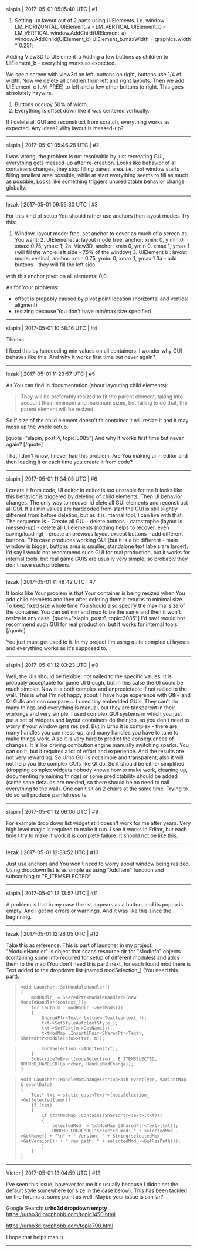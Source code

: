 slapin | 2017-05-01 05:15:40 UTC | #1

1. Setting-up layout out of 2 parts using UIElements.
i.e. window - LM_HORIZONTAL,
UIElement_a - LM_VERTICAL
UIElement_b - LM_VERTICAL
window.AddChild(UIElement_a)
window.AddChild(UIElement_b)
UiElement_b.maxWidth = graphics.width * 0.25f;

Adding View3D to UIElement_a
Adding a few buttons as children to
UiElement_b - everything works as expected.

We see a screen with view3d on left, buttons on right, buttons use 1/4 of width.
Now we delete all children from left and right layouts.
Then we add UIElement_c (LM_FREE) to left and
a few other buttons to right. This goes absolutely haywire.

1. Buttons occupy 50% of width.
2. Everything is offset down like it was centered vertically.

If I delete all GUI and reconstruct from scratch, everything works as expected.
Any ideas? Why layout is messed-up?

-------------------------

slapin | 2017-05-01 05:46:25 UTC | #2

I was wrong, the problem is not resoleable by just recreating GUI, everything gets messed-up
after re-creation. Looks like behavior of all containers changes, they stop filling parent area.
i.e. root window starts filling smallest area possible, while at start everything seems to fill as much as possible,
Looks like something triggers unpredictable behavior change globally.

-------------------------

lezak | 2017-05-01 09:59:30 UTC | #3

For this kind of setup You should rather use anchors then layout modes.
Try this:
1. Window, layout mode: free, set anchor to cover as much of a screen as You want;
    2. UIElemenet a: layout mode free, anchor: xmin: 0, y min:0, xmax: 0.75, ymax: 1;
       2a. View3D, anchor: xmin 0, ymin 0. xmax 1, ymax 1 (will fill the whole left side - 75% of the window)
    3. UIElement b : layout mode: vertical, anchor: xmin 0.75, ymin: 0, xmax 1, ymax 1
        3a - add buttons - they will fill the left side

with this anchor pivot on all elements: 0,0. 

As for Your problems:
- offset is propably caused by pivot point location (horizontal and vertical aligment)
- resizing because You don't have min/max size specified

-------------------------

slapin | 2017-05-01 10:58:16 UTC | #4

Thanks.

I fixed this by hardcoding min values on all containers. I wonder why GUI behaves like this.
And why it works first time but never again?

-------------------------

lezak | 2017-05-01 11:23:57 UTC | #5

As You can find in documentation (about layouting child elements):
> They will be preferably resized to fit the parent element, taking into account their minimum and maximum sizes, but failing to do that, the parent element will be resized.

So if size of the child element doesn't fit container it will resize it and it may mess up the whole setup.

[quote="slapin, post:4, topic:3085"]
And why it works first time but never again?
[/quote]

That I don't know, I never had this problem. Are You making ui in editor and then loading it or each time you create it from code?

-------------------------

slapin | 2017-05-01 11:34:05 UTC | #6

I create it from code, UI editor in editor is too unstable for me
It looks like this behavior is triggered by deleting of child elements.
Then UI behavior changes. The only way to recover id elete all GUI elements and reconstruct all GUI.
If all min values are hardcoded from start the GUI is still slightly different from before deletion,
but as it is internal tool, I can live with that.
The sequence is -
Create all GUI - delete buttons - catastrophe (layout is messed-up) - delete all UI elements (nothing helps to recover,
even saving/loading) - create all previous layout except buttons - add different buttons.
This case produces working GUI (but it is a bit different - main window is bigger, buttons area is smaller, standalone text labels are larger). I'd say I would not recommend such GUI for real production, but it works for internal tools.
but real game GUIS are ususlly very simple, so probably they don't have such problems.

-------------------------

lezak | 2017-05-01 11:48:42 UTC | #7

It looks like Your problem is that Your container is being resized when You add child elements and then after deleting them it returns to minimal size. To keep fixed size whole time You should also specify the maximal size of the container. You can set min and max to be the same and then it won't resize in any case. 
[quote="slapin, post:6, topic:3085"]
I'd say I would not recommend such GUI for real production, but it works for internal tools.
[/quote]

You just must get used to it. In my project I'm using quite complex ui layouts and everything works as it's supposed to.

-------------------------

slapin | 2017-05-01 12:03:23 UTC | #8

Well, the UIs should be flexible, not nailed to the specific values. It is probably acceptable for game UI
though, but in this calse the UI could be much simpler. Now it is both complex and unpredictable if not nailed to the wall.
This is what I'm not happy about. I have huge experence with Gtk+ and Qt GUIs and can compare....
I used tiny embedded GUIs. They can't do many things and everything is manual, but they are tansparent in their workings and very simple. I used complex GUI systems in which you just put a set of widgets and layout containers do
their job, so you don't need to worry if your window gets resized. But in Urho it is complex - there are many handles you can mess-up, and many handles you have to tune to make things work. Also it is very hard to predict the consequences of changes. It is like driving combution engine manually switching sparks. You can do it, but it requires a lot of effort and experience. And the results are not very rewarding. So Urho GUI is not simple and transparent, also it will not help you like complex GUIs like Qt do. So it should be either simplified (dropping complex widgets
nobody knows how to make work, cleaning up, documenting remaining things) or some predictability should be added
(some sane defaults are needed, so there should be no need to nail everything to the wall). One can't sit on 2 chairs at the same time. Trying to do so will produce painful results.

-------------------------

slapin | 2017-05-01 12:06:00 UTC | #9

For example drop down list widget still doesn't work for me after years. Very high level magic is required to make it run.
i see it works in Editor, but each time I try to make it work it is complete failure. It should not be like this.

-------------------------

lezak | 2017-05-01 12:38:52 UTC | #10

Just use anchors and You won't need to worry about window being resized. 
Using dropdown list is as simple as using "AddItem" function and subscribing to "E_ITEMSELECTED"

-------------------------

slapin | 2017-05-01 12:13:57 UTC | #11

A problem is that in my case the list appears as a button, and its popup is empty. And I get no errors or warnings.
And it was like this since the beginning.

-------------------------

lezak | 2017-05-01 12:28:05 UTC | #12

Take this as reference. This is part of launcher in my project. "ModuleHandler" is object that scans resource dir for "ModInfo" objects (containing some info required for setup of different modules) and adds them to the map (You don't need this part) next, for each found mod there is Text added to the dropdown list (named modSelection_) (You need this part). 
>     void Launcher::SetMouduleHandler()
>     {
>         modHndlr_ = SharedPtr<ModuleHandler>(new ModuleHandler(context_));
>         for (auto m : modHndlr_->GetMods())
>         {
>             SharedPtr<Text> txt(new Text(context_));
>             txt->SetStyleAuto(defStyle_);
>             txt->SetText(m->GetName());
>             txtModMap_.Insert(Pair<SharedPtr<Text>, SharedPtr<ModuleInfo>>(txt, m));

>             modsSelection_->AddItem(txt);
>         }
>         SubscribeToEvent(modsSelection_, E_ITEMSELECTED, URHO3D_HANDLER(Launcher, HandleModChange));
>     }

>     void Launcher::HandleModChange(StringHash eventType, VariantMap & eventData)
>     {
>         Text* txt = static_cast<Text*>(modsSelection_->GetSelectedItem());
>         if (txt)
>         {
>             if (txtModMap_.Contains(SharedPtr<Text>(txt)))
>             {
>                 selectedMod_ = txtModMap_[SharedPtr<Text>(txt)];
>                 URHO3D_LOGDEBUG("Selected mod: " + selectedMod_->GetName() + "\n" + " Version: " + String(selectedMod_->GetVersion()) + " res path: " + selectedMod_->GetResPath());
>             }
>         }
>     }

-------------------------

Victor | 2017-05-01 13:04:59 UTC | #13

I've seen this issue, however for me it's usually because I didn't set the default style somewhere (or size in the case below). This has been tackled on the forums at some point as well. Maybe your issue is similar?

Google Search: **urho3d dropdown empty**
https://urho3d.prophpbb.com/topic1450.html

https://urho3d.prophpbb.com/topic790.html

I hope that helps man :)

-------------------------

